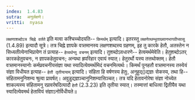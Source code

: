 ```yaml
---
index:  1.4.83
sutra:  अनुर्लक्षणे।
vritti:  nyasa
---
```


`लक्षणाशब्दोऽत्र चिह्ने वर्तते` इति मत्वा कश्चिच्चोदयति-- `किमर्थम्` इत्यादि। इतरस्तु `लक्षणेत्थम्भूताख्यानभागवीप्सासु` (1.4.89) इत्यादौ सूत्रे। तत्र चिह्ने ज्ञापके वत्र्तमानस्य लक्षणशब्दस्य ग्रहणम्, इह तु कारके हेतौ, अतस्तेन न सिध्यतीत्येनाभिप्रायेण तं प्रत्याह-- `हेत्वर्थन्तु वचनम्` इत्यादि। तुशब्दोऽवधारणे-- हेत्वमर्थमेवेति। हेतुशब्दोऽतर् कारकहेतुवचनः, न ज्ञापकहेतुवचनः; अन्यथा ह्रपरिहार एवायं स्यात्। हेतुरर्थो यस्य तत्तथोक्तम्। हेतौ वत्र्तमानस्यानोः कर्मप्रवचनीयसंज्ञा यथा स्यादित्येवमर्थमिदं वचनमित्यर्थः। किमर्थं पुनहतौ वत्र्तमानस्य तस्येयं संज्ञा विधीयत इत्याह-- `हेतौ तृतीयायाम्` इत्यादि। संहिता हि वर्षणस्य हेतुः, अनुहुद्()द्यज्ञः सेकस्य, तथा हि-- संहितामनुनिशम्य श्रुत्वा प्रावर्षत्। अवुडुद्यज्ञञ्चानुनिशम्यासिञ्चत्। तत्र यदि हेतावनोरेषा संज्ञा नोच्येत शाकल्यस्य संहितामनु रप्रावर्रषदित्यादौ `हेतौ` (2.3.23) इति तृतीया स्यात्। तस्मात्तां बाधित्वा द्वितीयैव यथा स्यादित्येवमर्थ हेतावियं संज्ञाऽनोर्विधीयते॥
